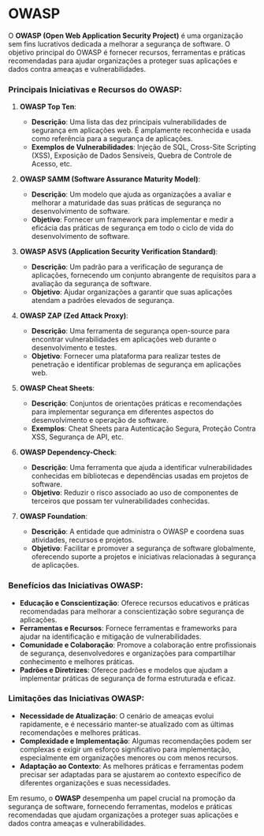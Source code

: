 # OWASP

O **OWASP (Open Web Application Security Project)** é uma organização sem fins lucrativos dedicada a melhorar a segurança de software. O objetivo principal do OWASP é fornecer recursos, ferramentas e práticas recomendadas para ajudar organizações a proteger suas aplicações e dados contra ameaças e vulnerabilidades.

### Principais Iniciativas e Recursos do OWASP:

1. **OWASP Top Ten**:
   - **Descrição**: Uma lista das dez principais vulnerabilidades de segurança em aplicações web. É amplamente reconhecida e usada como referência para a segurança de aplicações.
   - **Exemplos de Vulnerabilidades**: Injeção de SQL, Cross-Site Scripting (XSS), Exposição de Dados Sensíveis, Quebra de Controle de Acesso, etc.

2. **OWASP SAMM (Software Assurance Maturity Model)**:
   - **Descrição**: Um modelo que ajuda as organizações a avaliar e melhorar a maturidade das suas práticas de segurança no desenvolvimento de software.
   - **Objetivo**: Fornecer um framework para implementar e medir a eficácia das práticas de segurança em todo o ciclo de vida do desenvolvimento de software.

3. **OWASP ASVS (Application Security Verification Standard)**:
   - **Descrição**: Um padrão para a verificação de segurança de aplicações, fornecendo um conjunto abrangente de requisitos para a avaliação da segurança de software.
   - **Objetivo**: Ajudar organizações a garantir que suas aplicações atendam a padrões elevados de segurança.

4. **OWASP ZAP (Zed Attack Proxy)**:
   - **Descrição**: Uma ferramenta de segurança open-source para encontrar vulnerabilidades em aplicações web durante o desenvolvimento e testes.
   - **Objetivo**: Fornecer uma plataforma para realizar testes de penetração e identificar problemas de segurança em aplicações web.

5. **OWASP Cheat Sheets**:
   - **Descrição**: Conjuntos de orientações práticas e recomendações para implementar segurança em diferentes aspectos do desenvolvimento e operação de software.
   - **Exemplos**: Cheat Sheets para Autenticação Segura, Proteção Contra XSS, Segurança de API, etc.

6. **OWASP Dependency-Check**:
   - **Descrição**: Uma ferramenta que ajuda a identificar vulnerabilidades conhecidas em bibliotecas e dependências usadas em projetos de software.
   - **Objetivo**: Reduzir o risco associado ao uso de componentes de terceiros que possam ter vulnerabilidades conhecidas.

7. **OWASP Foundation**:
   - **Descrição**: A entidade que administra o OWASP e coordena suas atividades, recursos e projetos.
   - **Objetivo**: Facilitar e promover a segurança de software globalmente, oferecendo suporte a projetos e iniciativas relacionadas à segurança de aplicações.

### Benefícios das Iniciativas OWASP:

- **Educação e Conscientização**: Oferece recursos educativos e práticas recomendadas para melhorar a conscientização sobre segurança de aplicações.
- **Ferramentas e Recursos**: Fornece ferramentas e frameworks para ajudar na identificação e mitigação de vulnerabilidades.
- **Comunidade e Colaboração**: Promove a colaboração entre profissionais de segurança, desenvolvedores e organizações para compartilhar conhecimento e melhores práticas.
- **Padrões e Diretrizes**: Oferece padrões e modelos que ajudam a implementar práticas de segurança de forma estruturada e eficaz.

### Limitações das Iniciativas OWASP:

- **Necessidade de Atualização**: O cenário de ameaças evolui rapidamente, e é necessário manter-se atualizado com as últimas recomendações e melhores práticas.
- **Complexidade e Implementação**: Algumas recomendações podem ser complexas e exigir um esforço significativo para implementação, especialmente em organizações menores ou com menos recursos.
- **Adaptação ao Contexto**: As melhores práticas e ferramentas podem precisar ser adaptadas para se ajustarem ao contexto específico de diferentes organizações e suas necessidades.

Em resumo, o **OWASP** desempenha um papel crucial na promoção da segurança de software, fornecendo ferramentas, modelos e práticas recomendadas que ajudam organizações a proteger suas aplicações e dados contra ameaças e vulnerabilidades.